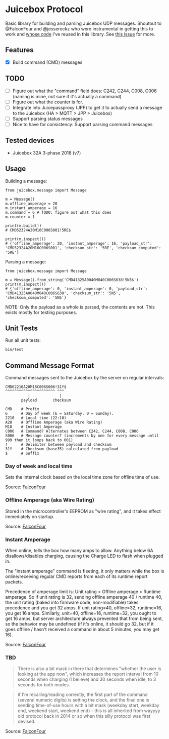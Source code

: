 # Juicebox Protocol

Basic library for building and parsing Juicebox UDP messages. Shoutout to @FalconFour and @jesserockz who were instrumental in getting this to work and [whose code](https://gist.github.com/jesserockz/276441f58892b7b425910bf9144cba39) I've reused in this library. See [this issue](https://github.com/snicker/juicepassproxy/issues/39) for more.

## Features

- [x] Build command (CMD) messages

## TODO

- [ ] Figure out what the "command" field does: C242, C244, C008, C006 (naming is mine, not sure if it's actually a command)
- [ ] Figure out what the counter is for.
- [ ] Integrate into Juicepassproxy (JPP) to get it to actually send a message to the Juicebox (HA > MQTT > JPP > Juicebox)
- [ ] Support parsing status messages
- [ ] Nice to have for consistency: Support parsing command messages

## Tested devices

- Juicebox 32A 3-phase 2018 (v7)

## Usage

Building a message:

```python3
from juicebox.message import Message

m = Message()
m.offline_amperage = 20
m.instant_amperage = 16
m.command = 6 # TODO: figure out what this does
m.counter = 1

print(m.build())
# CMD52324A20M16C006S001!5RE$

print(m.inspect())
# {'offline_amperage': 20, 'instant_amperage': 16, 'payload_str': 'CMD52324A20M16C006S001', 'checksum_str': '5RE', 'checksum_computed': '5RE'}
```

Parsing a message:

```python3
from juicebox.message import Message

m = Message().from_string('CMD41325A0040M040C006S638!5N5$')
print(m.inspect())
# {'offline_amperage': 0, 'instant_amperage': 0, 'payload_str': 'CMD41325A0040M040C006S638', 'checksum_str': '5N5', 'checksum_computed': '5N5'}
```

NOTE: Only the payload as a whole is parsed, the contents are not. This exists mostly for testing purposes.

## Unit Tests

Run all unit tests:

```sh
bin/test
```

## Command Message Format

Command messages sent to the Juicebox by the server on regular intervals:

```
CMD62210A20M18C006S006!31Y$
^^^^^^^^^^^^^^^^^^^^^^ ^^^
          |             |
       payload       checksum

CMD    # Prefix
6      # Day of week (6 = Saturday, 0 = Sunday).
2210   # Local time (22:10)
A20    # Offline Amperage (aka Wire Rating)
M18    # Instant Amperage
C006   # Command? Alternates between C242, C244, C008, C006
S006   # Message counter? (increments by one for every message until 999 then it loops back to 001)
!      # Delimiter between payload and checksum
31Y    # Checksum (base35) calculated from payload
$      # Suffix
```

### Day of week and local time

Sets the internal clock based on the local time zone for offline time of use.

Source: [FalconFour](https://github.com/snicker/juicepassproxy/issues/39#issuecomment-2002312548)

### Offline Amperage (aka Wire Rating)

Stored in the microcontroller's EEPROM as "wire rating", and it takes effect immediately on startup.

Source: [FalconFour](https://github.com/snicker/juicepassproxy/issues/39#issuecomment-2002312548)

### Instant Amperage

When online, tells the box how many amps to allow. Anything below 6A disallows/disables charging, causing the Charge LED to flash when plugged in.

The "instant amperage" command is fleeting, it only matters while the box is online/receiving regular CMD reports from each of its runtime report packets.

Precedence of amperage limit is: Unit rating > Offline amperage > Runtime amperage. So if unit rating is 32, sending offline amperage 40 / runtime 40, the unit rating (baked into firmware code, non-modifiable) takes precedence and you get 32 amps. If unit rating=40, offline=32, runtime=16, you get 16 amps. Similarly, unit=40, offline=16, runtime=32, you ought to get 16 amps, but server architecture always prevented that from being sent, so the behavior may be undefined (if it's online, it should go 32, but if it goes offline / hasn't received a command in about 5 minutes, you may get 16).

Source: [FalconFour](https://github.com/snicker/juicepassproxy/issues/39#issuecomment-2002312548)

### TBD

> There is also a bit mask in there that determines "whether the user is looking at the app now", which increases the report interval from 10 seconds when charging (I believe) and 30 seconds when idle, to 3 seconds for both modes.

> if I'm recalling/reading correctly, the first part of the command (several numeric digits) is setting the clock, and the final one is sending time-of-use hours with a bit mask (weekday start, weekday end, weekend start, weekend end) - this is all inherited from wayyyy old protocol back in 2014 or so when this silly protocol was first devised.

Source: [FalconFour](https://github.com/snicker/juicepassproxy/issues/39#issuecomment-2002312548)
